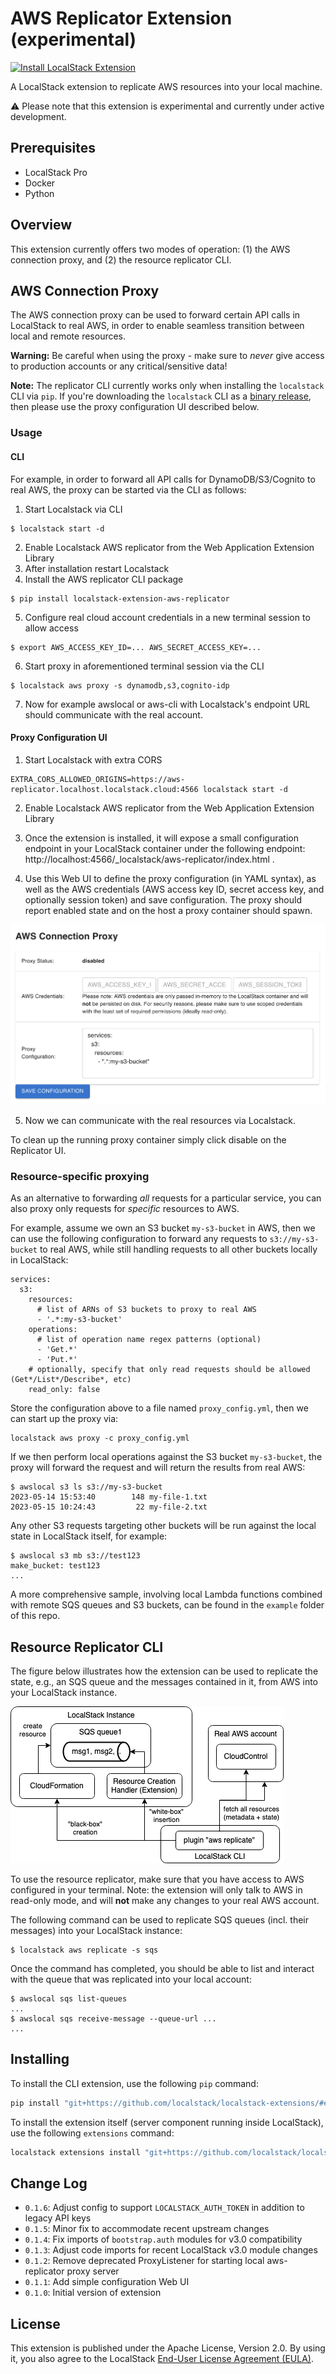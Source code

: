 AWS Replicator Extension (experimental)
========================================
[![Install LocalStack Extension](https://localstack.cloud/gh/extension-badge.svg)](https://app.localstack.cloud/extensions/remote?url=git+https://github.com/localstack/localstack-extensions/#egg=localstack-extension-aws-replicator&subdirectory=aws-replicator)

A LocalStack extension to replicate AWS resources into your local machine.

⚠️ Please note that this extension is experimental and currently under active development.

## Prerequisites

* LocalStack Pro
* Docker
* Python

## Overview

This extension currently offers two modes of operation: (1) the AWS connection proxy, and (2) the resource replicator CLI.

## AWS Connection Proxy

The AWS connection proxy can be used to forward certain API calls in LocalStack to real AWS, in order to enable seamless transition between local and remote resources.

**Warning:** Be careful when using the proxy - make sure to _never_ give access to production accounts or any critical/sensitive data!

**Note:** The replicator CLI currently works only when installing the `localstack` CLI via `pip`. If you're downloading the `localstack` CLI as a [binary release](https://docs.localstack.cloud/getting-started/installation/#localstack-cli), then please use the proxy configuration UI described below.

### Usage

#### CLI
For example, in order to forward all API calls for DynamoDB/S3/Cognito to real AWS, the proxy can be started via the CLI as follows:

1. Start Localstack via CLI
```
$ localstack start -d
```
2. Enable Localstack AWS replicator from the Web Application Extension Library
3. After installation restart Localstack
4. Install the AWS replicator CLI package
```
$ pip install localstack-extension-aws-replicator
```
5. Configure real cloud account credentials in a new terminal session to allow access
```
$ export AWS_ACCESS_KEY_ID=... AWS_SECRET_ACCESS_KEY=...
```
6. Start proxy in aforementioned terminal session via the CLI
```
$ localstack aws proxy -s dynamodb,s3,cognito-idp
```
7. Now for example awslocal or aws-cli with Localstack's endpoint URL should communicate with the real account.

#### Proxy Configuration UI

1. Start Localstack with extra CORS
```
EXTRA_CORS_ALLOWED_ORIGINS=https://aws-replicator.localhost.localstack.cloud:4566 localstack start -d
```

2. Enable Localstack AWS replicator from the Web Application Extension Library

3. Once the extension is installed, it will expose a small configuration endpoint in your LocalStack container under the following endpoint: http://localhost:4566/_localstack/aws-replicator/index.html . 

4. Use this Web UI to define the proxy configuration (in YAML syntax), as well as the AWS credentials (AWS access key ID, secret access key, and optionally session token) and save configuration. The proxy should report enabled state and on the host a proxy container should spawn.

![configuration settings](etc/proxy-settings.png)

5. Now we can communicate with the real resources via Localstack.

To clean up the running proxy container simply click disable on the Replicator UI.

### Resource-specific proxying

As an alternative to forwarding _all_ requests for a particular service, you can also proxy only requests for _specific_ resources to AWS.

For example, assume we own an S3 bucket `my-s3-bucket` in AWS, then we can use the following configuration to forward any requests to `s3://my-s3-bucket` to real AWS, while still handling requests to all other buckets locally in LocalStack:
```
services:
  s3:
    resources:
      # list of ARNs of S3 buckets to proxy to real AWS
      - '.*:my-s3-bucket'
    operations:
      # list of operation name regex patterns (optional)
      - 'Get.*'
      - 'Put.*'
    # optionally, specify that only read requests should be allowed (Get*/List*/Describe*, etc)
    read_only: false
```

Store the configuration above to a file named `proxy_config.yml`, then we can start up the proxy via:
```
localstack aws proxy -c proxy_config.yml
```

If we then perform local operations against the S3 bucket `my-s3-bucket`, the proxy will forward the request and will return the results from real AWS:
```
$ awslocal s3 ls s3://my-s3-bucket
2023-05-14 15:53:40        148 my-file-1.txt
2023-05-15 10:24:43         22 my-file-2.txt
```

Any other S3 requests targeting other buckets will be run against the local state in LocalStack itself, for example:
```
$ awslocal s3 mb s3://test123
make_bucket: test123
...
```

A more comprehensive sample, involving local Lambda functions combined with remote SQS queues and S3 buckets, can be found in the `example` folder of this repo.

## Resource Replicator CLI

The figure below illustrates how the extension can be used to replicate the state, e.g., an SQS queue and the messages contained in it, from AWS into your LocalStack instance.

![overview](etc/aws-replicate-overview.png)

To use the resource replicator, make sure that you have access to AWS configured in your terminal. Note: the extension will only talk to AWS in read-only mode, and will **not** make any changes to your real AWS account.

The following command can be used to replicate SQS queues (incl. their messages) into your LocalStack instance:
```
$ localstack aws replicate -s sqs
```

Once the command has completed, you should be able to list and interact with the queue that was replicated into your local account:
```
$ awslocal sqs list-queues
...
$ awslocal sqs receive-message --queue-url ...
...
```

## Installing

To install the CLI extension, use the following `pip` command:
```bash
pip install "git+https://github.com/localstack/localstack-extensions/#egg=localstack-extension-aws-replicator&subdirectory=aws-replicator"
```

To install the extension itself (server component running inside LocalStack), use the following `extensions` command:
```bash
localstack extensions install "git+https://github.com/localstack/localstack-extensions/#egg=localstack-extension-aws-replicator&subdirectory=aws-replicator"
```

## Change Log

* `0.1.6`: Adjust config to support `LOCALSTACK_AUTH_TOKEN` in addition to legacy API keys
* `0.1.5`: Minor fix to accommodate recent upstream changes
* `0.1.4`: Fix imports of `bootstrap.auth` modules for v3.0 compatibility
* `0.1.3`: Adjust code imports for recent LocalStack v3.0 module changes
* `0.1.2`: Remove deprecated ProxyListener for starting local aws-replicator proxy server
* `0.1.1`: Add simple configuration Web UI
* `0.1.0`: Initial version of extension

## License

This extension is published under the Apache License, Version 2.0.
By using it, you also agree to the LocalStack [End-User License Agreement (EULA)](https://github.com/localstack/localstack/tree/master/doc/end_user_license_agreement).
